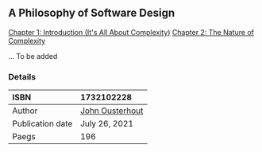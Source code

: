 ## A Philosophy of Software Design

[Chapter 1: Introduction (It's All About Complexity)](./chapter1.md)
[Chapter 2: The Nature of Complexity](./chapter2.md)

... To be added

### Details

| ISBN             | 1732102228                                                           |
| :--------------- | :------------------------------------------------------------------- |
| Author           | [John Ousterhout](https://web.stanford.edu/~ouster/cgi-bin/home.php) |
| Publication date | July 26, 2021                                                        |
| Paegs            | 196                                                                  |
